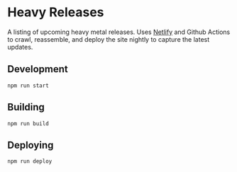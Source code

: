 # Heavy Releases

A listing of upcoming heavy metal releases. Uses [Netlify](https://netlify.com) and Github Actions to crawl, reassemble, and deploy the site nightly to capture the latest updates. 

## Development

`npm run start`

## Building

`npm run build`

## Deploying

`npm run deploy`